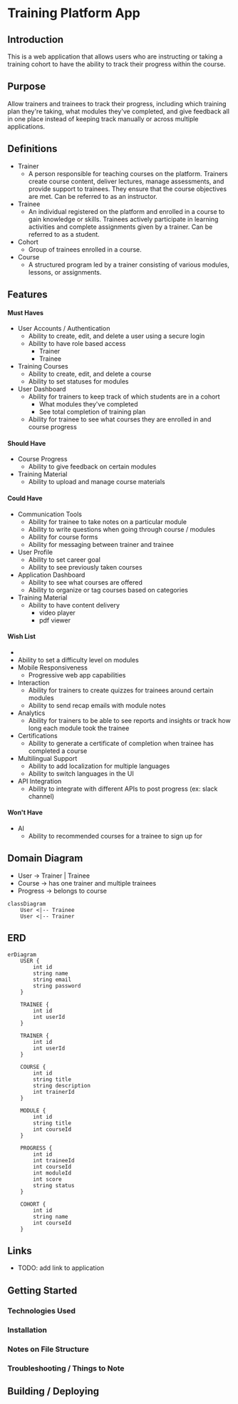 # Training Platform App

## Introduction 
This is a web application that allows users who are instructing or taking a training cohort to have the ability to track their progress within the course.

## Purpose 
Allow trainers and trainees to track their progress, including which training plan they're taking, what modules they've completed, and give feedback all in one place instead of keeping track manually or across multiple applications.

## Definitions 
 - Trainer
    - A person responsible for teaching courses on the platform. Trainers create course content, deliver lectures, manage assessments, and provide support to trainees. They ensure that the course objectives are met. Can be referred to as an instructor.
 - Trainee
    - An individual registered on the platform and enrolled in a course to gain knowledge or skills. Trainees actively participate in learning activities and complete assignments given by a trainer. Can be referred to as a student. 
 - Cohort
    - Group of trainees enrolled in a course.
 - Course
    - A structured program led by a trainer consisting of various modules, lessons, or assignments. 

## Features 

#### Must Haves 
- User Accounts / Authentication
    - Ability to create, edit, and delete a user using a secure login
    - Ability to have role based access
        - Trainer
        - Trainee
- Training Courses
    - Ability to create, edit, and delete a course
    - Ability to set statuses for modules 
- User Dashboard
    - Ability for trainers to keep track of which students are in a cohort
        - What modules they've completed
        - See total completion of training plan
    - Ability for trainee to see what courses they are enrolled in and course progress



#### Should Have
- Course Progress
    - Ability to give feedback on certain modules
- Training Material 
     - Ability to upload and manage course materials 

#### Could Have 
- Communication Tools
    - Ability for trainee to take notes on a particular module 
    - Ability to write questions when going through course / modules
    - Ability for course forms
    - Ability for messaging between trainer and trainee
- User Profile
    - Ability to set career goal
    - Ability to see previously taken courses
- Application Dashboard
    - Ability to see what courses are offered 
    - Ability to organize or tag courses based on categories
- Training Material
    - Ability to have content delivery 
        - video player 
        - pdf viewer 


#### Wish List
- 
- Ability to set a difficulty level on modules
- Mobile Responsiveness 
    - Progressive web app capabilities
- Interaction
    - Ability for trainers to create quizzes for trainees around certain modules
    - Ability to send recap emails with module notes
- Analytics
    - Ability for trainers to be able to see reports and insights or track how long each module took the trainee 
- Certifications 
    - Ability to generate a certificate of completion when trainee has completed a course
- Multilingual Support
    - Ability to add localization for multiple languages
    - Ability to switch languages in the UI
- API Integration 
    - Ability to integrate with different APIs to post progress (ex: slack channel)

#### Won't Have
- AI
    - Ability to recommended courses for a trainee to sign up for


## Domain Diagram
- User -> Trainer | Trainee
- Course -> has one trainer and multiple trainees
- Progress -> belongs to course
``` mermaid
classDiagram
    User <|-- Trainee
    User <|-- Trainer
```


## ERD
``` mermaid
erDiagram
    USER {
        int id
        string name
        string email
        string password
    }
    
    TRAINEE {
        int id
        int userId
    }
    
    TRAINER {
        int id
        int userId
    }
    
    COURSE {
        int id
        string title
        string description
        int trainerId
    }
    
    MODULE {
        int id
        string title
        int courseId
    }
    
    PROGRESS {
        int id
        int traineeId
        int courseId
        int moduleId
        int score
        string status
    }
    
    COHORT {
        int id
        string name
        int courseId
    }
```



## Links
 - TODO: add link to application

## Getting Started 

### Technologies Used

### Installation 

### Notes on File Structure

### Troubleshooting / Things to Note

## Building / Deploying